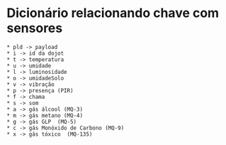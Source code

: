 # Dicionário relacionando chave com sensores
    * pld -> payload
    * i -> id da dojot
    * t -> temperatura
    * u -> umidade
    * l -> luminosidade
    * o -> umidadeSolo
    * v -> vibração
    * p -> presença (PIR)       
    * f -> chama
    * s -> som
    * a -> gás álcool (MQ-3)
    * m -> gás metano (MQ-4)
    * g -> gás GLP  (MQ-5)
    * c -> gás Monóxido de Carbono (MQ-9)
    * x -> gás tóxico  (MQ-135) 